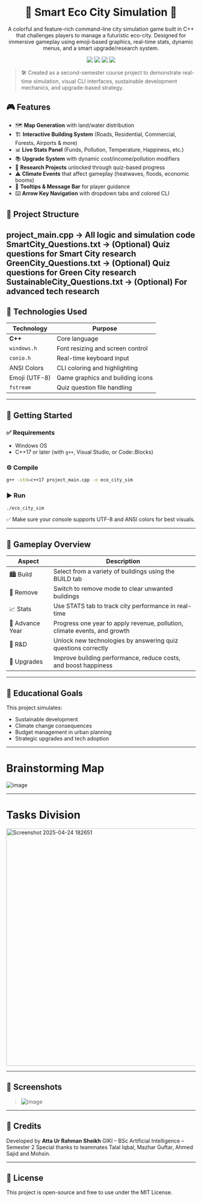 <h1 align="center">🌱 Smart Eco City Simulation 🌆</h1>
<p align="center">
  A colorful and feature-rich command-line city simulation game built in C++ that challenges players to manage a futuristic eco-city. Designed for immersive gameplay using emoji-based graphics, real-time stats, dynamic menus, and a smart upgrade/research system.
</p>

<p align="center">
  <img src="https://img.shields.io/badge/C%2B%2B-17-blue?style=flat-square" />
  <img src="https://img.shields.io/badge/Platform-Windows-informational?style=flat-square" />
  <img src="https://img.shields.io/badge/License-MIT-green?style=flat-square" />
  <img src="https://img.shields.io/badge/UI-Emoji%20%26%20Colorful%20CLI-purple?style=flat-square" />
</p>

> 🛠 Created as a second-semester course project to demonstrate real-time simulation, visual CLI interfaces, sustainable development mechanics, and upgrade-based strategy.


## 🎮 Features
* 🗺 **Map Generation** with land/water distribution
* 🏗 **Interactive Building System** (Roads, Residential, Commercial, Forests, Airports & more)
* 📊 **Live Stats Panel** (Funds, Pollution, Temperature, Happiness, etc.)
* 📚 **Upgrade System** with dynamic cost/income/pollution modifiers
* 🔬 **Research Projects** unlocked through quiz-based progress
* ⚠️ **Climate Events** that affect gameplay (heatwaves, floods, economic booms)
* 💬 **Tooltips & Message Bar** for player guidance
* ⌨️ **Arrow Key Navigation** with dropdown tabs and colored CLI


## 📁 Project Structure

project_main.cpp         → All logic and simulation code
SmartCity_Questions.txt  → (Optional) Quiz questions for Smart City research
GreenCity_Questions.txt  → (Optional) Quiz questions for Green City research
SustainableCity_Questions.txt → (Optional) For advanced tech research
---

## 🔧 Technologies Used

| Technology    | Purpose                          |
| ------------- | -------------------------------- |
| **C++**       | Core language                    |
| `windows.h`   | Font resizing and screen control |
| `conio.h`     | Real-time keyboard input         |
| ANSI Colors   | CLI coloring and highlighting    |
| Emoji (UTF-8) | Game graphics and building icons |
| `fstream`     | Quiz question file handling      |

---

## 🚀 Getting Started

### ✅ Requirements

* Windows OS
* C++17 or later (with `g++`, Visual Studio, or Code::Blocks)

### ⚙️ Compile

```bash
g++ -std=c++17 project_main.cpp -o eco_city_sim
```

### ▶️ Run

```bash
./eco_city_sim
```

✅ Make sure your console supports UTF-8 and ANSI colors for best visuals.

---

## 🧠 Gameplay Overview

| Aspect          | Description                                                               |
| --------------- | ------------------------------------------------------------------------- |
| 🏙 Build        | Select from a variety of buildings using the BUILD tab                    |
| 🧹 Remove       | Switch to remove mode to clear unwanted buildings                         |
| 📈 Stats        | Use STATS tab to track city performance in real-time                      |
| 🚀 Advance Year | Progress one year to apply revenue, pollution, climate events, and growth |
| 🔬 R\&D         | Unlock new technologies by answering quiz questions correctly             |
| 🔧 Upgrades     | Improve building performance, reduce costs, and boost happiness           |

---

## 🌿 Educational Goals

This project simulates:

* Sustainable development
* Climate change consequences
* Budget management in urban planning
* Strategic upgrades and tech adoption

---
# Brainstorming Map
![image](https://github.com/user-attachments/assets/41bd8aae-0cb1-42b9-96ab-6d00a2664fec)


---
# Tasks Division
<img width="631" alt="Screenshot 2025-04-24 182651" src="https://github.com/user-attachments/assets/70cd911a-4281-4c19-bb4f-995a88d7445e" />

---

## 📸 Screenshots

> ![image](https://github.com/user-attachments/assets/c8ee2dc6-e363-4bc7-9ae4-455f6ddfddcb)


---

## 🙌 Credits

Developed by **Atta Ur Rahman Sheikh**
GIKI – BSc Artificial Intelligence – Semester 2
Special thanks to teammates Talal Iqbal, Mazhar Guftar, Ahmed Sajid and Mohsin.

---

## 📜 License

This project is open-source and free to use under the MIT License.

